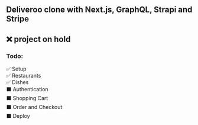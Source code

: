 ## Deliveroo clone with Next.js, GraphQL, Strapi and Stripe
❌ project on hold
-------
### Todo:

✅ Setup \
✅ Restaurants \
✅ Dishes \
⬛ Authentication \
⬛ Shopping Cart \
⬛ Order and Checkout \
⬛ Deploy 

